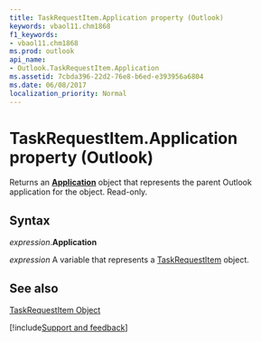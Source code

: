 ```yaml
---
title: TaskRequestItem.Application property (Outlook)
keywords: vbaol11.chm1868
f1_keywords:
- vbaol11.chm1868
ms.prod: outlook
api_name:
- Outlook.TaskRequestItem.Application
ms.assetid: 7cbda396-22d2-76e8-b6ed-e393956a6804
ms.date: 06/08/2017
localization_priority: Normal
---
```



# TaskRequestItem.Application property (Outlook)

Returns an  **[Application](Outlook.Application.md)** object that represents the parent Outlook application for the object. Read-only.


## Syntax

_expression_.**Application**

_expression_ A variable that represents a [TaskRequestItem](Outlook.TaskRequestItem.md) object.


## See also


[TaskRequestItem Object](Outlook.TaskRequestItem.md)

[!include[Support and feedback](~/includes/feedback-boilerplate.md)]